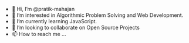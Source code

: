 - 👋 Hi, I’m @pratik-mahajan
- 👀 I’m interested in Algorithmic Problem Solving and Web Development.
- 🌱 I’m currently learning JavaScript.
- 💞️ I’m looking to collaborate on Open Source Projects
- 📫 How to reach me ...

<!---
pratik-mahajan/pratik-mahajan is a ✨ special ✨ repository because its `README.md` (this file) appears on your GitHub profile.
You can click the Preview link to take a look at your changes.
--->

